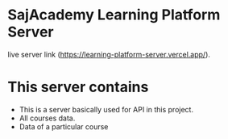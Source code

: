# SajAcademy Learning Platform Server

live server link (https://learning-platform-server.vercel.app/).

# This server contains 
* This is a server basically used for API in this project.
* All courses data.
* Data of a particular course
